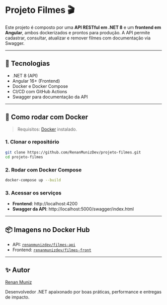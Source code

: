 # Projeto Filmes 🎬

Este projeto é composto por uma **API RESTful em .NET 8** e um **frontend em Angular**, ambos dockerizados e prontos para produção. A API permite cadastrar, consultar, atualizar e remover filmes com documentação via Swagger.

---

## 🔧 Tecnologias

- .NET 8 (API)
- Angular 16+ (Frontend)
- Docker e Docker Compose
- CI/CD com GitHub Actions
- Swagger para documentação da API

---

## 🐳 Como rodar com Docker

> Requisitos: [Docker](https://www.docker.com/products/docker-desktop/) instalado.

### 1. Clonar o repositório

```bash
git clone https://github.com/RenanMunizDev/projeto-filmes.git
cd projeto-filmes
```

### 2. Rodar com Docker Compose

```bash
docker-compose up --build
```

### 3. Acessar os serviços

- **Frontend**: http://localhost:4200  
- **Swagger da API**: http://localhost:5000/swagger/index.html

---

## 📦 Imagens no Docker Hub

- API: [`renanmunizdev/filmes-api`](https://hub.docker.com/r/renanmunizdev/filmes-api)
- Frontend: [`renanmunizdev/filmes-front`](https://hub.docker.com/r/renanmunizdev/filmes-front)

---

## ✨ Autor

[Renan Muniz](https://github.com/RenanMunizDev)

Desenvolvedor .NET apaixonado por boas práticas, performance e entregas de impacto.
